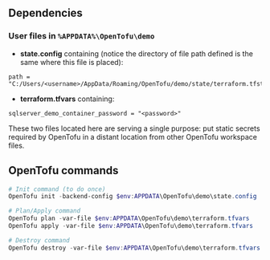 ## Dependencies

### User files in `%APPDATA%\OpenTofu\demo`

- **state.config** containing (notice the directory of file path defined is the same where this file is placed):

```
path = "C:/Users/<username>/AppData/Roaming/OpenTofu/demo/state/terraform.tfstate"
```

- **terraform.tfvars** containing:

```
sqlserver_demo_container_password = "<password>"
```

These two files located here are serving a single purpose: put static secrets required by OpenTofu in a distant location from other OpenTofu workspace files.

## OpenTofu commands

``` powershell
# Init command (to do once)
OpenTofu init -backend-config $env:APPDATA\OpenTofu\demo\state.config

# Plan/Apply command
OpenTofu plan -var-file $env:APPDATA\OpenTofu\demo\terraform.tfvars
OpenTofu apply -var-file $env:APPDATA\OpenTofu\demo\terraform.tfvars

# Destroy command
OpenTofu destroy -var-file $env:APPDATA\OpenTofu\demo\terraform.tfvars
```